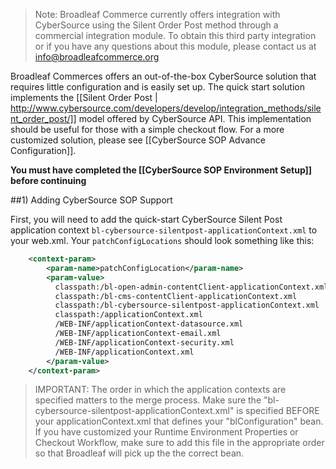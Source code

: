 > Note: Broadleaf Commerce currently offers integration with CyberSource using the Silent Order Post method through a commercial integration module. To obtain this third party integration or if you have any questions about this module, please contact us at info@broadleafcommerce.org

Broadleaf Commerces offers an out-of-the-box CyberSource solution that requires little configuration and is easily set up. 
The quick start solution implements the [[Silent Order Post | http://www.cybersource.com/developers/develop/integration_methods/silent_order_post/]] model offered by CyberSource API.
This implementation should be useful for those with a simple checkout flow. For a more customized solution, please see [[CyberSource SOP Advance Configuration]].

**You must have completed the [[CyberSource SOP Environment Setup]] before continuing**

##1) Adding CyberSource SOP Support

First, you will need to add the quick-start CyberSource Silent Post application context `bl-cybersource-silentpost-applicationContext.xml` to your web.xml.
Your `patchConfigLocations` should look something like this:

```xml
	<context-param>
		<param-name>patchConfigLocation</param-name>
		<param-value>
          classpath:/bl-open-admin-contentClient-applicationContext.xml
          classpath:/bl-cms-contentClient-applicationContext.xml
          classpath:/bl-cybersource-silentpost-applicationContext.xml
          classpath:/applicationContext.xml
          /WEB-INF/applicationContext-datasource.xml
          /WEB-INF/applicationContext-email.xml
          /WEB-INF/applicationContext-security.xml
          /WEB-INF/applicationContext.xml
        </param-value>
	</context-param>
```
> IMPORTANT: The order in which the application contexts are specified matters to the merge process. Make sure the "bl-cybersource-silentpost-applicationContext.xml" is specified BEFORE your applicationContext.xml that defines your "blConfiguration" bean. If you have customized your Runtime Environment Properties or Checkout Workflow, make sure to add this file in the appropriate order so that Broadleaf will pick up the the correct bean.